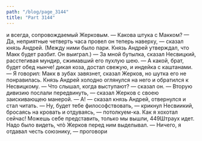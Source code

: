 ```yaml
---
path: "/blog/page_3144"
title: "Part 3144"
---
```


 и всегда, сопровождаемый Жерковым. — Какова штука с Макком?
— Да, неприятные четверть часа провел он теперь наверху, — сказал князь Андрей.
(Между ними было пари. Князь Андрей утверждал, что Макк будет разбит. Он выиграл.)
— За мной бутылка, сказал Несвицкий, расстегивая мундир, сжимавший его пухлую шею. — А какой, брат, будет обед нынче! дикая коза, достал свежую, и индейка с каштанами.
— Я говорил: Макк в зубах завязнет, сказал Жерков, но шутка его не понравилась. Князь Андрей холодно оглянулся на него и обратился к Несвицкому.
— Что слышал, когда выступают? — сказал он.
— Вторую дивизию послали передвинуть, — сказал Жерков с своею заискивающею манерой.
— А! — сказал князь Андрей, отвернулся и стал читать.
— Ну, будет тебе философствовать, — крикнул Несвиикий, бросаясь на кровать и отдуваясь, — потолкуем-ка. Как я хохотал сейчас! Можешь себе представить, только мы вышли, 449Штраух идет. Надо было видеть, чтò Жерков перед ним выделывал.
— Ничего, я отдавал честь союзнику, — проговори
